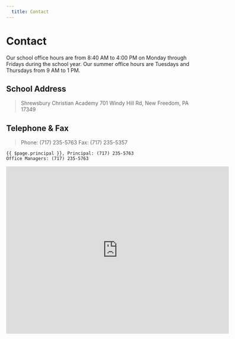 ```yaml
---
  title: Contact
---
```


# Contact

Our school office hours are from 8:40 AM to 4:00 PM on Monday through Fridays during the school year. Our summer office hours are Tuesdays and Thursdays from 9 AM to 1 PM.

## School Address

> Shrewsbury Christian Academy
> 701 Windy Hill Rd, New Freedom, PA 17349

## Telephone & Fax

> Phone: (717) 235-5763
> Fax: (717) 235-5357

    {{ $page.principal }}, Principal: (717) 235-5763
    Office Managers: (717) 235-5763


<iframe src="https://www.google.com/maps/embed?pb=!1m14!1m8!1m3!1d1533.8523126658358!2d-76.66371202579502!3d39.74628534654715!3m2!1i1024!2i768!4f13.1!3m3!1m2!1s0x0%3A0xeb24dba6d4e7b1b3!2sShrewsbury%20Christian%20Academy!5e0!3m2!1sen!2sus!4v1584024250903!5m2!1sen!2sus" width="600" height="450" frameborder="0" style="border:0;" allowfullscreen="" aria-hidden="false" tabindex="0"></iframe>



